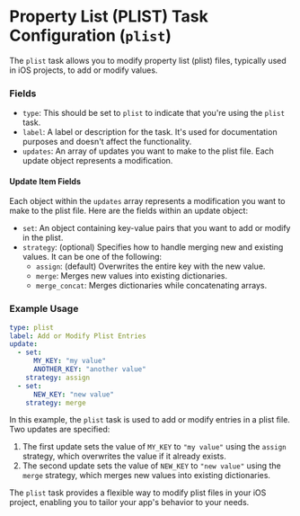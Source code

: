 Property List (PLIST) Task Configuration (`plist`)
==================================================

The `plist` task allows you to modify property list (plist) files, typically used in iOS projects, to add or modify values.

### Fields

-   `type`: This should be set to `plist` to indicate that you're using the `plist` task.
-   `label`: A label or description for the task. It's used for documentation purposes and doesn't affect the functionality.
-   `updates`: An array of updates you want to make to the plist file. Each update object represents a modification.

#### Update Item Fields

Each object within the `updates` array represents a modification you want to make to the plist file. Here are the fields within an update object:
-   `set`: An object containing key-value pairs that you want to add or modify in the plist.
-   `strategy`:  (optional) Specifies how to handle merging new and existing values. It can be one of the following:
    -   `assign`: (default) Overwrites the entire key with the new value.
    -   `merge`: Merges new values into existing dictionaries.
    -   `merge_concat`: Merges dictionaries while concatenating arrays.

### Example Usage

```yaml
type: plist
label: Add or Modify Plist Entries
update:
  - set:
      MY_KEY: "my value"
      ANOTHER_KEY: "another value"
    strategy: assign
  - set:
      NEW_KEY: "new value"
    strategy: merge
```

In this example, the `plist` task is used to add or modify entries in a plist file. Two updates are specified:

1.  The first update sets the value of `MY_KEY` to `"my value"` using the `assign` strategy, which overwrites the value if it already exists.
2.  The second update sets the value of `NEW_KEY` to `"new value"` using the `merge` strategy, which merges new values into existing dictionaries.

The `plist` task provides a flexible way to modify plist files in your iOS project, enabling you to tailor your app's behavior to your needs.
